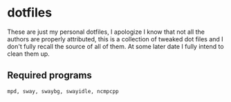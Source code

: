 # dotfiles

These are just my personal dotfiles, I apologize I know that not all the authors are properly attributed, this is a collection of tweaked dot files and I don't fully recall the source of all of them. At some later date I fully intend to clean them up.

## Required programs

```bash
mpd, sway, swaybg, swayidle, ncmpcpp
```

